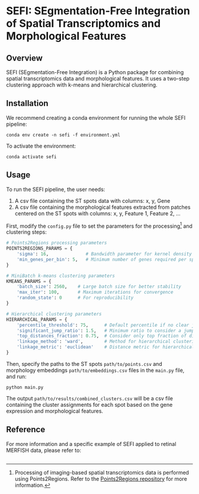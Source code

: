 # SEFI: SEgmentation-Free Integration of Spatial Transcriptomics and Morphological Features

## Overview

SEFI (SEgmentation-Free Integration) is a Python package for combining spatial transcriptomics data and morphological features. It uses a two-step clustering approach with k-means and hierarchical clustering.

## Installation

We recommend creating a conda environment for running the whole SEFI pipeline:
```shell
conda env create -n sefi -f environment.yml
```

To activate the environment:
```shell
conda activate sefi
```

## Usage

To run the SEFI pipeline, the user needs:
1. A csv file containing the ST spots data with columns: x, y, Gene
2. A csv file containing the morphological features extracted from patches centered on the ST spots with columns: x, y, Feature 1, Feature 2, ...

First, modify the `config.py` file to set the parameters for the processing[^1] and clustering steps:
```python
# Points2Regions processing parameters
POINTS2REGIONS_PARAMS = {
    'sigma': 16,              # Bandwidth parameter for kernel density estimation
    'min_genes_per_bin': 5,   # Minimum number of genes required per spatial bin
}

# MiniBatch k-means clustering parameters
KMEANS_PARAMS = {
    'batch_size': 2560,    # Large batch size for better stability
    'max_iter': 100,       # Maximum iterations for convergence
    'random_state': 0      # For reproducibility
}

# Hierarchical clustering parameters
HIERARCHICAL_PARAMS = {
    'percentile_threshold': 75,      # Default percentile if no clear jump found
    'significant_jump_ratio': 1.5,   # Minimum ratio to consider a jump significant
    'top_distances_fraction': 0.75,  # Consider only top fraction of distances
    'linkage_method': 'ward',        # Method for hierarchical clustering
    'linkage_metric': 'euclidean'    # Distance metric for hierarchical clustering
} 
``` 

[^1]: Processing of imaging-based spatial transcriptomics data is performed using Points2Regions. Refer to the [Points2Regions repository](https://github.com/wahlby-lab/Points2Regions) for more information.

Then, specify the paths to the ST spots `path/to/points.csv` and morphology embeddings `path/to/embeddings.csv` files in the `main.py` file, and run:
```shell
python main.py
```
The output `path/to/results/combined_clusters.csv` will be a csv file containing the cluster assignments for each spot based on the gene expression and morphological features.

## Reference
For more information and a specific example of SEFI applied to retinal MERFISH data, please refer to:

```

``` 